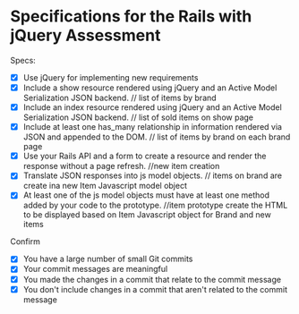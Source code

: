 # Specifications for the Rails with jQuery Assessment

Specs:
- [x] Use jQuery for implementing new requirements
- [x] Include a show resource rendered using jQuery and an Active Model Serialization JSON backend. // list of items by brand
- [x] Include an index resource rendered using jQuery and an Active Model Serialization JSON backend. // list of sold items on show page
- [x] Include at least one has_many relationship in information rendered via JSON and appended to the DOM. // list of items by brand on each brand page
- [x] Use your Rails API and a form to create a resource and render the response without a page refresh. //new item creation
- [x] Translate JSON responses into js model objects. // items on brand are create ina new Item Javascript model object
- [x] At least one of the js model objects must have at least one method added by your code to the prototype. //item prototype create the HTML to be displayed based on Item Javascript object for Brand and new items

Confirm
- [x] You have a large number of small Git commits
- [x] Your commit messages are meaningful
- [x] You made the changes in a commit that relate to the commit message
- [x] You don't include changes in a commit that aren't related to the commit message
